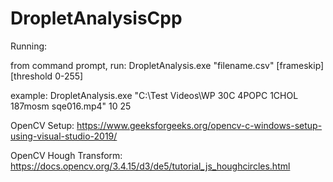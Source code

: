 # DropletAnalysisCpp

Running:

from command prompt, run:
DropletAnalysis.exe "filename.csv" [frameskip] [threshold 0-255]

example:
DropletAnalysis.exe "C:\Test Videos\WP 30C 4POPC 1CHOL 187mosm sqe016.mp4" 10 25

OpenCV Setup:
https://www.geeksforgeeks.org/opencv-c-windows-setup-using-visual-studio-2019/


OpenCV Hough Transform:
https://docs.opencv.org/3.4.15/d3/de5/tutorial_js_houghcircles.html

